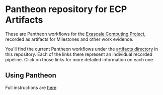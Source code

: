 # Pantheon repository for ECP Artifacts

These are Pantheon workflows for the [Exascale Computing Project](https://www.exascaleproject.org), recorded as artifacts for Milestones and other work evidence.

You'll find the current Pantheon workflows under the [artifacts directory](https://github.com/pantheonscience/ECP-Artifacts/tree/master/artifacts) in this repository. Each of the links there represent an individual recorded pipeline. Click on those links for more detailed information on each one.

## Using Pantheon

Full instructions are [here](usage.md)
